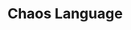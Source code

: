 ---
blog: https://chaos-lang.org/blog/
git: https://github.com/chaos-lang/chaos
logohandle: chaos-lang
sort: chaos-lang
title: Chaos Language
website: https://chaos-lang.org/
---